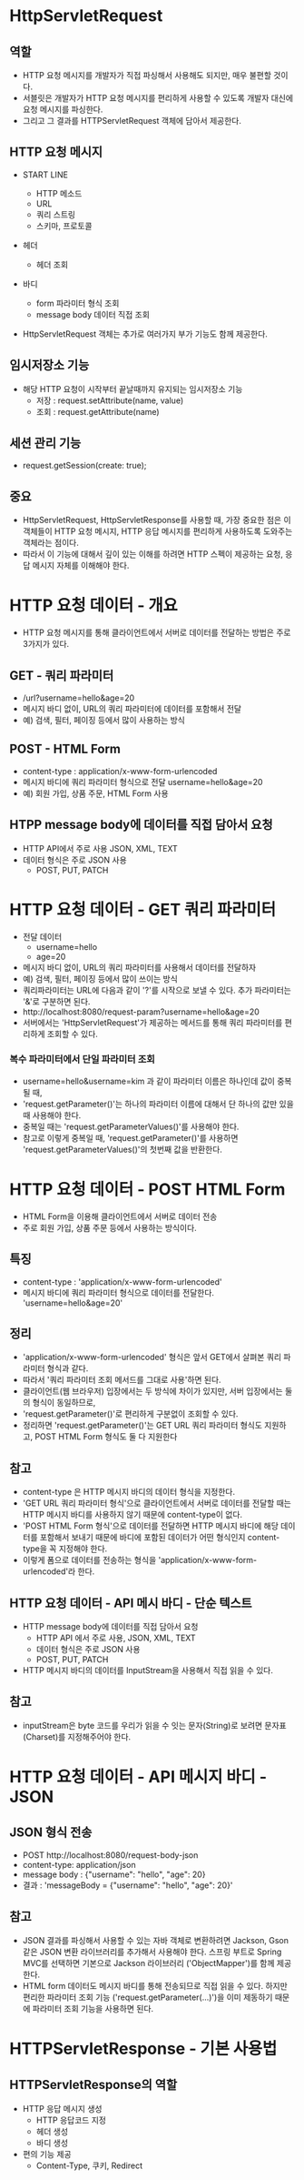 # HttpServletRequest
## 역할
- HTTP 요청 메시지를 개발자가 직접 파싱해서 사용해도 되지만, 매우 불편할 것이다.
- 서블릿은 개발자가 HTTP 요청 메시지를 편리하게 사용할 수 있도록 개발자 대신에 요청 메시지를 파싱한다.
- 그리고 그 결과를 HTTPServletRequest 객체에 담아서 제공한다.

## HTTP 요청 메시지
- START LINE
    - HTTP 메소드
    - URL
    - 쿼리 스트링
    - 스키마, 프로토콜
- 헤더
    - 헤더 조회
- 바디
    - form 파라미터 형식 조회
    - message body 데이터 직접 조회

- HttpServletRequest 객체는 추가로 여러가지 부가 기능도 함께 제공한다.

## 임시저장소 기능
- 해당 HTTP 요청이 시작부터 끝날때까지 유지되는 임시저장소 기능
  - 저장 : request.setAttribute(name, value)
  - 조회 : request.getAttribute(name)

## 세션 관리 기능
- request.getSession(create: true);

## 중요
- HttpServletRequest, HttpServletResponse를 사용할 때, 가장 중요한 점은 이 객체들이
HTTP 요청 메시지, HTTP 응답 메시지를 편리하게 사용하도록 도와주는 객체라는 점이다.
- 따라서 이 기능에 대해서 깊이 있는 이해를 하려면 HTTP 스펙이 제공하는 요청, 응답 메시지 자체를 이해해야 한다.

# HTTP 요청 데이터 - 개요
- HTTP 요청 메시지를 통해 클라이언트에서 서버로 데이터를 전달하는 방법은 주로 3가지가 있다.
## GET - 쿼리 파라미터
- /url?username=hello&age=20
- 메시지 바디 없이, URL의 쿼리 파라미터에 데이터를 포함해서 전달
- 예) 검색, 필터, 페이징 등에서 많이 사용하는 방식
## POST - HTML Form
- content-type : application/x-www-form-urlencoded
- 메시지 바디에 쿼리 파라미터 형식으로 전달 username=hello&age=20
- 예) 회원 가입, 상품 주문, HTML Form 사용
## HTPP message body에 데이터를 직접 담아서 요청
- HTTP API에서 주로 사용 JSON, XML, TEXT
- 데이터 형식은 주로 JSON 사용
  - POST, PUT, PATCH

# HTTP 요청 데이터 - GET 쿼리 파라미터
- 전달 데이터
  - username=hello
  - age=20
- 메시지 바디 없이, URL의 쿼리 파라미터를 사용해서 데이터를 전달하자
- 예) 검색, 필터, 페이징 등에서 많이 쓰이는 방식
- 쿼리파라미터는 URL에 다음과 같이 '?'를 시작으로 보낼 수 있다. 추가 파라미터는 '&'로 구분하면 된다.
- http://localhost:8080/request-param?username=hello&age=20
- 서버에서는 'HttpServletRequest'가 제공하는 메서드를 통해 쿼리 파라미터를 편리하게 조회할 수 있다.

### 복수 파라미터에서 단일 파라미터 조회
- username=hello&username=kim 과 같이 파라미터 이름은 하나인데 값이 중복될 때,
- 'request.getParameter()'는 하나의 파라미터 이름에 대해서 단 하나의 값만 있을 때 사용해야 한다.
- 중복일 때는 'request.getParameterValues()'를 사용해야 한다.
- 참고로 이렇게 중복일 때, 'request.getParameter()'를 사용하면 'request.getParameterValues()'의 첫번째 값을 반환한다.

# HTTP 요청 데이터 - POST HTML Form
- HTML Form을 이용해 클라이언트에서 서버로 데이터 전송
- 주로 회원 가입, 상품 주문 등에서 사용하는 방식이다.
## 특징
- content-type : 'application/x-www-form-urlencoded'
- 메시지 바디에 쿼리 파라미터 형식으로 데이터를 전달한다. 'username=hello&age=20'

## 정리
- 'application/x-www-form-urlencoded' 형식은 앞서 GET에서 살펴본 쿼리 파라미터 형식과 같다.
- 따라서 '쿼리 파라미터 조회 메서드를 그대로 사용'하면 된다.
- 클라이언트(웹 브라우저) 입장에서는 두 방식에 차이가 있지만, 서버 입장에서는 둘의 형식이 동일하므로,
- 'request.getParameter()'로 편리하게 구분없이 조회할 수 있다.
- 정리하면 'request.getParameter()'는 GET URL 쿼리 파라미터 형식도 지원하고, 
  POST HTML Form 형식도 둘 다 지원한다

## 참고
- content-type 은 HTTP 메시지 바디의 데이터 형식을 지정한다.
- 'GET URL 쿼리 파라미터 형식'으로 클라이언트에서 서버로 데이터를 전달할 때는 HTTP 메시지 바디를 사용하지 않기 때문에 content-type이 없다.
- 'POST HTML Form 형식'으로 데이터를 전달하면 HTTP 메시지 바디에 해당 데이터를 포함해서 보내기 때문에 바디에 포함된 데이터가 어떤 형식인지 content-type을 꼭 지정해야 한다.
- 이렇게 폼으로 데이터를 전송하는 형식을 'application/x-www-form-urlencoded'라 한다.

## HTTP 요청 데이터 - API 메시 바디 - 단순 텍스트
- HTTP message body에 데이터를 직접 담아서 요청
  - HTTP API 에서 주로 사용, JSON, XML, TEXT
  - 데이터 형식은 주로 JSON 사용
  - POST, PUT, PATCH
- HTTP 메시지 바디의 데이터를 InputStream을 사용해서 직접 읽을 수 있다.

## 참고
- inputStream은 byte 코드를 우리가 읽을 수 잇는 문자(String)로 보려면 문자표(Charset)를 지정해주어야 한다.

# HTTP 요청 데이터 - API 메시지 바디 - JSON
## JSON 형식 전송
- POST http://localhost:8080/request-body-json
- content-type: application/json
- message body : {"username": "hello", "age": 20}
- 결과 : 'messageBody = {"username": "hello", "age": 20}'

## 참고
- JSON 결과를 파싱해서 사용할 수 있는 자바 객체로 변환하려면 Jackson, Gson 같은 JSON 변환 라이브러리를 추가해서 사용해야 한다.
스프링 부트로 Spring MVC를 선택하면 기본으로 Jackson 라이브러리 ('ObjectMapper')를 함께 제공한다.
- HTML form 데이터도 메시지 바디를 통해 전송되므로 직접 읽을 수 있다. 하지만 편리한 파라미터 조회 기능
  ('request.getParameter(...)')을 이미 제동하기 때문에 파라미터 조회 기능을 사용하면 된다.

# HTTPServletResponse - 기본 사용법
## HTTPServletResponse의 역할
- HTTP 응답 메시지 생성
  - HTTP 응답코드 지정
  - 헤더 생성
  - 바디 생성
- 편의 기능 제공
  - Content-Type, 쿠키, Redirect

